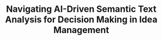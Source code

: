 ---
id: pathfinder
title: "Navigating AI-Driven Semantic Text Analysis for Decision Making in Idea Management"
title_project: "Navigating AI-Driven Semantic Text Analysis for Decision Making in Idea Management"
title_short: "Pathfinder"
period: "Okt 24 – Sep 25 (12 months)" 
round: "4"
lecture2go: "70601"
uhh_url: "https://www.hcl.uni-hamburg.de/ddlitlab/data-literacy-studierendenprojekte/vierte-foerderrunde/pathfinder.html"
students: "Pascal Priebe, Gian-Luca Gücük, Dejan Simic"
mentor: "Stephan Leible, Constantin von Brackel-Schmidt"
text: |
    In modernen Organisationen ist die Identifikation und Nutzung von innovativen Ideen für beispielsweise Prozessverbesserungen oder neue Produkte aus der Mitarbeiterschaft von entscheidender Bedeutung, allerdings stellt die Umsetzung solcher Ansätze einen großen Aufwand dar [1]. Dabei kommen sogenannte Ideenmanagementsysteme zum Einsatz, über welche Mitarbeitende ihre Ideen primär textuell einreichen, die im Anschluss ausgewertet und bewertet werden, um Entscheidungen zu treffen, welche fortgesetzt oder verworfen werden [2]. Allerdings können Organisationen beim Ideenmanagement vor erheblichen Herausforderungen stehen, wenn es darum geht, eine angemessen detaillierte Analyse und Bearbeitung der eingereichten Ideen sicherzustellen [3]. Bei hoher Beteiligung in der Mitarbeiterschaft können eine große Anzahl an Einreichungen von Ideen erfolgen, was häufig dazu führt, dass ähnliche oder nahezu identische Ideen mehrfach vorliegen. Dieser Umstand sorgt für einen erhöhten Bewertungsaufwand und erschwert den Entscheidungsprozess über die Weiterverfolgung der Ideen. Im Rahmen der Bewertungsprozesse werden darüber hinaus Experten oder Führungskräfte mit hohem technologischem und fachlichem Wissen eingesetzt. Hierbei handelt es sich um eine Personengruppe, deren Kostenintensität einen hohen finanziellen Aufwand erfordert und deren zeitliche Verfügbarkeit in der Regel stark begrenzt ist.

    Hier setzt das Pathfinder Projekt an, indem es die aktuellen Möglichkeiten im Bereich der (generativen) künstlichen Intelligenz (KI) zur semantischen Analyse von Texten am Beispiel der Ideenmanagementsysteme untersucht. Ziel ist es, den Einsatz von KI zur Unterstützung und (Teil-)Automatisierung von Prozessen zur Ideenanalyse, -bewertung und -priorisierung zu evaluieren. So sollen moderne KI-Technologien dabei helfen, semantische Duplikate zu erkennen und ähnliche Ideen miteinander zu vergleichen [4]. Dies ermöglicht es, redundante Vorschläge zu reduzieren und Ideengeber:innen mit ähnlichen Ansätzen zu vernetzen, was wiederum die kollaborative Entwicklung und das Ausschöpfen von Synergiepotenzialen unterstützt und so zum Beispiel zur Gründung von sogenannten Communities of  Practice [5] führen kann. Die Forschungsfrage, inwiefern KI, insbesondere generative KI und Sprachmodelle (Language Models), genutzt werden können, um semantische Informationen aus textbasierten Inhalten zu extrahieren, steht dabei im Zentrum der Untersuchungen. Das Potenzial dieser Technologien den komplexen und ressourcenintensiven Prozess der Ideenauswertung zu unterstützen ist hoch [6], jedoch wird im Pathfinder Projekt besonders darauf geachtet, dass dabei die Qualität der Analysen und Bewertungen nicht beeinträchtigt werden und in Kollaboration mit dem Menschen gleich bleibt oder verbessert wird. 

    Zu Beginn führen wir eine systematische Literaturrecherche nach der Methode von Xiao und Watson [7] durch. Ziel ist es, den aktuellen Stand der KI-gestützten semantischen Textanalyse zu ermitteln, die Einsatzmöglichkeiten sowie den Forschungsstand von KI im Bereich des Ideenmanagements zu analysieren und relevante Metriken zur Bewertung solcher Lösungen zu explorieren. Im Anschluss beabsichtigen wir, die vielversprechendsten Ansätze mit einem prototypischen Ideenmanagementsystem zu erproben und zu evaluieren. Für diesen Zweck wird eine möglichst große Menge an Daten benötigt. Dabei planen wir mit den folgenden zwei Datenquellen:

    1. Das Digital and Data Literacy in Teaching Lab (DDLitLab), welches dieses Studierendenprojekt mit finanziellen Mitteln fördert, hat in den letzten drei Jahren zahlreiche Projektanträge zur Bewerbung auf Förderungen erhalten. Diese Anträge werden als eine Datenquelle genutzt, um Gemeinsamkeiten durch u.a. thematische Schwerpunkte oder methodische Ansätze zwischen diesen zu finden. Dadurch kann ein Matchmaking erfolgen, welches potenziell gemeinsame Förderungen oder Kollaborationen hervorbringt.
    2. Mit dem prototypischen Ideenmanagementsystem werden im Rahmen von zwei geplanten Workshops Ideen zur Verbesserung der Nachhaltigkeit der Universität Hamburg gesammelt. Zusätzlich erstellt eine generative KI synthetische Ideen, die als Kontrollinstanz dienen. Diese realen und synthetischen Ideen werden anschließend miteinander verglichen, um ihr Potenzial zu bewerten, wobei sowohl Menschen als auch eine KI die Ideen unabhängig voneinander einstufen. Ziel ist es, die Unterschiede oder Übereinstimmungen in den Bewertungen von Menschen und KI zu untersuchen.

    Daten spielen eine essenzielle Rolle für unser Forschungsprojekt. Um künftig auch weitere Forschung in diesem Bereich zu unterstützen und anderen Forschungsgruppen die Möglichkeit zu bieten, eigene Algorithmen zu evaluieren, beabsichtigen wir, einen Datensatz zu erstellen und diesen der Forschungscommunity als Open-Source-Ressource zur Verfügung zu stellen. Dieser Datensatz wird aus den im Rahmen des Projekts generierten und gesammelten Ideen bestehen, jedoch unter Ausschluss der unter Punkt 1 genannten Projektanträge aus Datenschutzgründen. Damit schaffen wir eine fundierte Datengrundlage, die es ermöglicht, unsere Forschungsergebnisse nachzuvollziehen und mit neuen Ansätzen zu vergleichen.

    Ein weiterer zentraler Aspekt unserer Forschung ist die Sicherstellung von Fairness in der Bewertung und Entscheidungsfindung. Beim Einsatz von künstlicher Intelligenz besteht stets das Risiko, dass die Algorithmen aufgrund von Verzerrungen (Bias) in den Trainingsdaten oder den eingesetzten Modellen zu unausgewogenen oder unfairen Ergebnissen führen [8], [9]. Dies ist besonders relevant bei der automatisierten Auswertung von Ideen, da Voreingenommenheit potenziell innovative Ansätze benachteiligen oder bevorzugen könnte. Unser Ziel ist es, Methoden und Ansätze zu erforschen, die solche Verzerrungen verhindern oder zumindest deutlich machen. Damit soll unterstützt werden, dass die KI-basierte Verarbeitung möglichst objektiv und transparent bleibt und Ideen fair bewertet werden.

    Das Pathfinder Projekt soll somit einen Beitrag zur Weiterentwicklung von Ideenmanagementsystemen durch den gezielten Einsatz moderner KI-Technologien leisten. Unser Ansatz zielt darauf ab, die Effizienz und Qualität der Ideenbewertung zu steigern, die Kollaboration zwischen Ideengeber:innen zu fördern und gleichzeitig Fairness sowie Transparenz zu fördern. Damit schaffen wir eine Grundlage für Organisationen, um das in diesen schlummernde kreative Potenzial der Mitarbeiterschaft besser auszuschöpfen und Innovationsprozesse zu etablieren.

    ##### Literatur:

    [1] S. Høyrup, „Employee-driven innovation and workplace learning: basic concepts, approaches and themes“, Transfer: European Review of Labour and Research, Bd. 16, Nr. 2, S. 143–154, 2010, doi: 10.1177/1024258910364102. 
    [2] C. Sandstrom und J. Bjork, „Idea management systems for a changing innovation landscape“, IJPD, Bd. 11, Nr. 3/4, S. 310, 2010, doi: 10.1504/IJPD.2010.033964. 
    [3] J. Just, T. Ströhle, J. Füller, und K. Hutter, „AI-based novelty detection in crowdsourced idea spaces“, Innovation, Bd. 26, Nr. 3, S. 359–386, 2024, doi: 10.1080/14479338.2023.2215740. 
    [4] S. Leka, „The Role of Artificial Intelligence in Idea Management Systems and Innovation Processes: An Integrative Review“, in AICCONF ’24: Proceedings of the Cognitive Models and Artificial Intelligence Conference, 2024. doi: https://dl.acm.org/doi/10.1145/3660853.3660890. 
    [5] E. Davenport und H. Hall, „Organizational knowledge and communities of practice“, Annual review of Information Science and technology, Bd. 36, Nr. 1, 2002, doi: 10.1002/aris.1440360105. 
    [6] J. Bell, C. Pescher, G. Tellis, und J. Füller, „Can AI Help in Ideation? A Theory-Based Model for Idea Screening in Crowdsourcing Contests“, 2023, doi: 10.1287/mksc.2023.1434. 
    [7] Y. Xiao und M. Watson, „Guidance on Conducting a Systematic Literature Review“, Journal of Planning Education and Research, Bd. 39, Nr. 1, S. 93–112, 2019, doi: 10.1177/0739456X17723971. 
    [8] N. Mehrabi, F. Morstatter, N. Saxena, K. Lerman, und A. Galstyan, „A Survey on Bias and Fairness in Machine Learning“, 2022, Verfügbar unter: http://arxiv.org/abs/1908.09635 
    [9] P. S. Varsha, „How can we manage biases in artificial intelligence systems – A systematic literature review“, International Journal of Information Management Data Insights, Bd. 3, Nr. 1, S. 100165, 2023, doi: 10.1016/j.jjimei.2023.100165.   

image: "https://www.hcl.uni-hamburg.de/20937387/projektbanner-pathfinder-1cae3ded523fc1393b2e4a8acab7738df08c9bbd.png"
image_credit: "Created with DALL-E3"
---